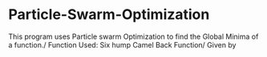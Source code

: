 # Particle-Swarm-Optimization
This program uses Particle swarm Optimization to find the Global Minima of a function./
Function Used: Six hump Camel Back Function/
Given by 
